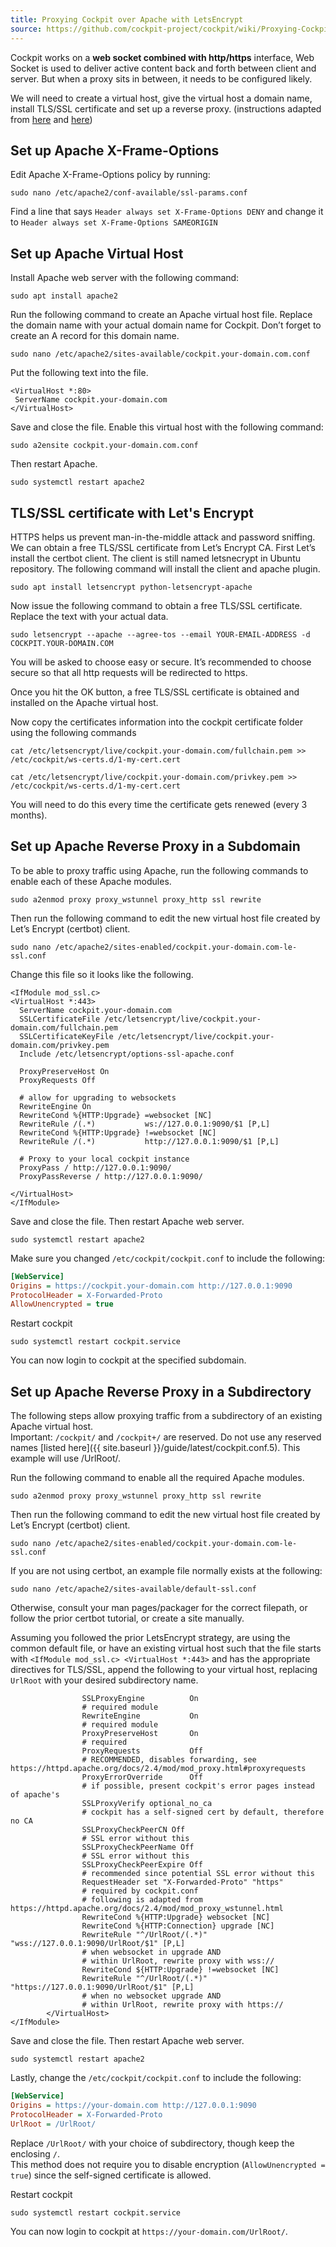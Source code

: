 ```yaml
---
title: Proxying Cockpit over Apache with LetsEncrypt
source: https://github.com/cockpit-project/cockpit/wiki/Proxying-Cockpit-over-Apache-with-LetsEncrypt
---
```


Cockpit works on a **web socket combined with http/https** interface, Web Socket is used to deliver active content back and forth between client and server. But when a proxy sits in between, it needs to be configured likely.

We will need to create a virtual host, give the virtual host a domain name, install TLS/SSL certificate and set up a reverse proxy. (instructions adapted from [here](https://www.linuxbabe.com/cloud-storage/integrate-collabora-online-server-nextcloud-ubuntu-16-04) and [here](https://stackoverflow.com/questions/27526281/websockets-and-apache-proxy-how-to-configure-mod-proxy-wstunnel))

## Set up Apache X-Frame-Options

Edit Apache X-Frame-Options policy by running:

`sudo nano /etc/apache2/conf-available/ssl-params.conf`

Find a line that says `Header always set X-Frame-Options DENY`
and change it to `Header always set X-Frame-Options SAMEORIGIN`

## Set up Apache Virtual Host

Install Apache web server with the following command:

`sudo apt install apache2`

Run the following command to create an Apache virtual host file. Replace the domain name with your actual domain name for Cockpit. Don’t forget to create an A record for this domain name.

`sudo nano /etc/apache2/sites-available/cockpit.your-domain.com.conf`

Put the following text into the file.

```apacheconf
<VirtualHost *:80>
 ServerName cockpit.your-domain.com
</VirtualHost>
```

Save and close the file. Enable this virtual host with the following command:

`sudo a2ensite cockpit.your-domain.com.conf`

Then restart Apache.

`sudo systemctl restart apache2`

## TLS/SSL certificate with Let's Encrypt

HTTPS helps us prevent man-in-the-middle attack and password sniffing. We can obtain a free TLS/SSL certificate from Let’s Encrypt CA. First Let’s install the certbot client. The client is still named letsnecrypt in Ubuntu repository. The following command will install the client and apache plugin.

`sudo apt install letsencrypt python-letsencrypt-apache`

Now issue the following command to obtain a free TLS/SSL certificate. Replace the text with your actual data.

`sudo letsencrypt --apache --agree-tos --email YOUR-EMAIL-ADDRESS -d COCKPIT.YOUR-DOMAIN.COM`

You will be asked to choose easy or secure. It’s recommended to choose secure so that all http requests will be redirected to https.

Once you hit the OK button, a free TLS/SSL certificate is obtained and installed on the Apache virtual host.

Now copy the certificates information into the cockpit certificate folder using the following commands

`cat /etc/letsencrypt/live/cockpit.your-domain.com/fullchain.pem >> /etc/cockpit/ws-certs.d/1-my-cert.cert`

`cat /etc/letsencrypt/live/cockpit.your-domain.com/privkey.pem >> /etc/cockpit/ws-certs.d/1-my-cert.cert`

You will need to do this every time the certificate gets renewed (every 3 months).

## Set up Apache Reverse Proxy in a Subdomain

To be able to proxy traffic using Apache, run the following commands to enable each of these Apache modules.

`sudo a2enmod proxy proxy_wstunnel proxy_http ssl rewrite`

Then run the following command to edit the new virtual host file created by Let’s Encrypt (certbot) client.

`sudo nano /etc/apache2/sites-enabled/cockpit.your-domain.com-le-ssl.conf`

Change this file so it looks like the following.

```apacheconf
<IfModule mod_ssl.c>
<VirtualHost *:443>
  ServerName cockpit.your-domain.com
  SSLCertificateFile /etc/letsencrypt/live/cockpit.your-domain.com/fullchain.pem
  SSLCertificateKeyFile /etc/letsencrypt/live/cockpit.your-domain.com/privkey.pem
  Include /etc/letsencrypt/options-ssl-apache.conf

  ProxyPreserveHost On
  ProxyRequests Off

  # allow for upgrading to websockets
  RewriteEngine On
  RewriteCond %{HTTP:Upgrade} =websocket [NC]
  RewriteRule /(.*)           ws://127.0.0.1:9090/$1 [P,L]
  RewriteCond %{HTTP:Upgrade} !=websocket [NC]
  RewriteRule /(.*)           http://127.0.0.1:9090/$1 [P,L]

  # Proxy to your local cockpit instance
  ProxyPass / http://127.0.0.1:9090/
  ProxyPassReverse / http://127.0.0.1:9090/

</VirtualHost>
</IfModule>
```

Save and close the file. Then restart Apache web server.

`sudo systemctl restart apache2`

Make sure you changed `/etc/cockpit/cockpit.conf` to include the following:

```ini
[WebService]
Origins = https://cockpit.your-domain.com http://127.0.0.1:9090
ProtocolHeader = X-Forwarded-Proto
AllowUnencrypted = true
```

Restart cockpit

`sudo systemctl restart cockpit.service`

You can now login to cockpit at the specified subdomain.

## Set up Apache Reverse Proxy in a Subdirectory

The following steps allow proxying traffic from a subdirectory of an existing Apache virtual host.  
Important: `/cockpit/` and `/cockpit+/` are reserved. Do not use any reserved names [listed here]({{ site.baseurl }}/guide/latest/cockpit.conf.5). This example will use /UrlRoot/.  

Run the following command to enable all the required Apache modules.  

`sudo a2enmod proxy proxy_wstunnel proxy_http ssl rewrite`  

Then run the following command to edit the new virtual host file created by Let’s Encrypt (certbot) client.  

`sudo nano /etc/apache2/sites-enabled/cockpit.your-domain.com-le-ssl.conf`  

If you are not using certbot, an example file normally exists at the following:  

`sudo nano /etc/apache2/sites-available/default-ssl.conf`  

Otherwise, consult your man pages/packager for the correct filepath, or follow the prior certbot tutorial, or create a site manually.

Assuming you followed the prior LetsEncrypt strategy, are using the common default file, or have an existing virtual host such that the file starts with `<IfModule mod_ssl.c> <VirtualHost *:443>` and has the appropriate directives for TLS/SSL, append the following to your virtual host, replacing `UrlRoot` with your desired subdirectory name.  

```apacheconf
                SSLProxyEngine          On
                # required module
                RewriteEngine           On
                # required module
                ProxyPreserveHost       On
                # required
                ProxyRequests           Off
                # RECOMMENDED, disables forwarding, see https://httpd.apache.org/docs/2.4/mod/mod_proxy.html#proxyrequests
                ProxyErrorOverride      Off
                # if possible, present cockpit's error pages instead of apache's
                SSLProxyVerify optional_no_ca
                # cockpit has a self-signed cert by default, therefore no CA
                SSLProxyCheckPeerCN Off
                # SSL error without this
                SSLProxyCheckPeerName Off
                # SSL error without this
                SSLProxyCheckPeerExpire Off
                # recommended since potential SSL error without this
                RequestHeader set "X-Forwarded-Proto" "https"
                # required by cockpit.conf
                # following is adapted from https://httpd.apache.org/docs/2.4/mod/mod_proxy_wstunnel.html
                RewriteCond %{HTTP:Upgrade} websocket [NC]
                RewriteCond %{HTTP:Connection} upgrade [NC]
                RewriteRule "^/UrlRoot/(.*)" "wss://127.0.0.1:9090/UrlRoot/$1" [P,L]
                # when websocket in upgrade AND
                # within UrlRoot, rewrite proxy with wss://
                RewriteCond ${HTTP:Upgrade} !=websocket [NC]
                RewriteRule "^/UrlRoot/(.*)" "https://127.0.0.1:9090/UrlRoot/$1" [P,L]
                # when no websocket upgrade AND
                # within UrlRoot, rewrite proxy with https://
        </VirtualHost>
</IfModule>
```

Save and close the file. Then restart Apache web server.

`sudo systemctl restart apache2`

Lastly, change the `/etc/cockpit/cockpit.conf` to include the following:

```ini
[WebService]
Origins = https://your-domain.com http://127.0.0.1:9090
ProtocolHeader = X-Forwarded-Proto
UrlRoot = /UrlRoot/
```
Replace `/UrlRoot/` with your choice of subdirectory, though keep the enclosing `/`.  
This method does not require you to disable encryption (`AllowUnencrypted = true`) since the self-signed certificate is allowed.  

Restart cockpit

`sudo systemctl restart cockpit.service`

You can now login to cockpit at `https://your-domain.com/UrlRoot/`.